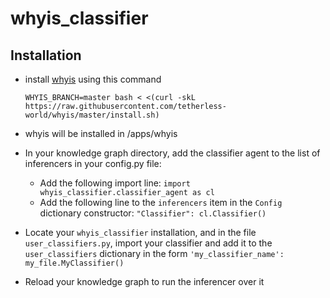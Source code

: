 # whyis_classifier

## Installation
- install [whyis](http://tetherless-world.github.io/whyis/install) using this command
  ```
  WHYIS_BRANCH=master bash < <(curl -skL https://raw.githubusercontent.com/tetherless-world/whyis/master/install.sh)
  ```
- whyis will be installed in /apps/whyis

- In your knowledge graph directory, add the classifier agent to the list of inferencers in your config.py file:
  * Add the following import line: `import whyis_classifier.classifier_agent as cl`
  * Add the following line to the `inferencers` item in the `Config` dictionary constructor: `"Classifier": cl.Classifier()`

- Locate your `whyis_classifier` installation, and in the file `user_classifiers.py`, import your classifier and add it to the `user_classifiers` dictionary in the form `'my_classifier_name': my_file.MyClassifier()`

- Reload your knowledge graph to run the inferencer over it
